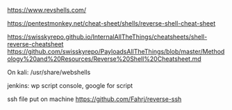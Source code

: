
https://www.revshells.com/

https://pentestmonkey.net/cheat-sheet/shells/reverse-shell-cheat-sheet

https://swisskyrepo.github.io/InternalAllTheThings/cheatsheets/shell-reverse-cheatsheet
https://github.com/swisskyrepo/PayloadsAllTheThings/blob/master/Methodology%20and%20Resources/Reverse%20Shell%20Cheatsheet.md

On kali:
/usr/share/webshells

jenkins: wp script console, google for script


ssh file put on machine
https://github.com/Fahrj/reverse-ssh

